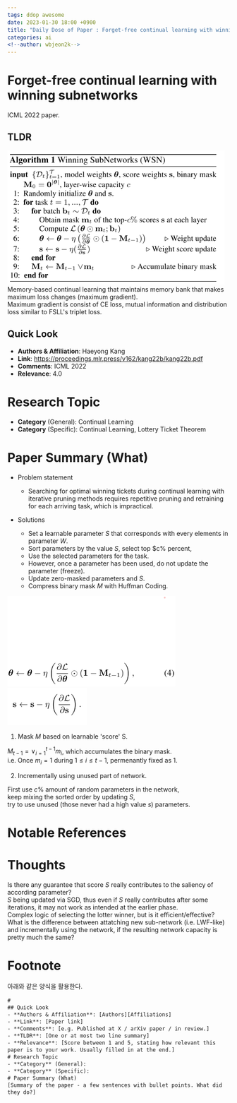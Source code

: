 ```yaml
---
tags: ddop awesome
date: 2023-01-30 18:00 +0900
title: "Daily Dose of Paper : Forget-free continual learning with winning subnetworks"
categories: ai
<!--author: wbjeon2k-->
---
```


# Forget-free continual learning with winning subnetworks

ICML 2022 paper.

## **TLDR**

![wsnalgo](/images/WSN/wsn_algo.png)  
Memory-based continual learning that maintains memory bank that makes maximum loss changes (maximum gradient).  
Maximum gradient is consist of CE loss, mutual information and distribution loss similar to FSLL's triplet loss.  


## Quick Look

- **Authors & Affiliation**: Haeyong Kang  
- **Link**: <https://proceedings.mlr.press/v162/kang22b/kang22b.pdf>  
- **Comments**: ICML 2022  
- **Relevance**: 4.0  

# Research Topic

- **Category** (General): Continual Learning
- **Category** (Specific): Continual Learning, Lottery Ticket Theorem

# Paper Summary (What)
 
- Problem statement
  - Searching for optimal winning tickets during continual learning with iterative pruning methods requires repetitive pruning and retraining for each arriving task, which is impractical.
  
- Solutions
  - Set a learnable parameter $S$ that corresponds with every elements in parameter $W$.  
  - Sort parameters by the value $S$, select top $c% percent,  
  - Use the selected parameters for the task.  
  - However, once a parameter has been used, do not update the parameter (freeze).  
  - Update zero-masked parameters and $S$.
  - Compress binary mask $M$ with Huffman Coding.

![wsntheta](/images/WSN/wsn_theta.png)  
![wsns](/images/WSN/wsn_s.png)  


1. Mask $M$ based on learnable 'score' S.  

$M_{t-1} = \lor^{t-1}_{i=1} m_i$, which accumulates the binary mask.  
i.e. Once $m_i = 1$ during $1 \leq i \leq t-1$, permenantly fixed as $1$.

2. Incrementally using unused part of network.  

First use $c \%$ amount of random parameters in the network,  
keep mixing the sorted order by updating $S$,  
try to use unused (those never had a high value $s$) parameters.

# Notable References

# Thoughts

Is there any guarantee that score $S$ really contributes to the saliency of according parameter?  
$S$ being updated via SGD, thus even if $S$ really contributes after some iterations, it may not work as intended at the earlier phase.  
Complex logic of selecting the lotter winner, but is it efficient/effective?  
What is the difference between attatching new sub-network (i.e. LWF-like) and incrementally using the network, if the resulting network capacity is pretty much the same?

# Footnote
아래와 같은 양식을 활용한다.  

```text
# 
## Quick Look
- **Authors & Affiliation**: [Authors][Affiliations]
- **Link**: [Paper link]
- **Comments**: [e.g. Published at X / arXiv paper / in review.]
- **TLDR**: [One or at most two line summary]
- **Relevance**: [Score between 1 and 5, stating how relevant this paper is to your work. Usually filled in at the end.]
# Research Topic
- **Category** (General):
- **Category** (Specific):
# Paper Summary (What)
[Summary of the paper - a few sentences with bullet points. What did they do?]
```
